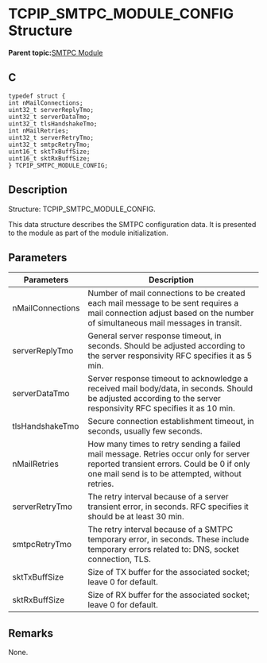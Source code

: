 # TCPIP\_SMTPC\_MODULE\_CONFIG Structure

**Parent topic:**[SMTPC Module](GUID-1477C704-4A26-476C-8E70-7514FAF123F4.md)

## C

```
typedef struct {
int nMailConnections;
uint32_t serverReplyTmo;
uint32_t serverDataTmo;
uint32_t tlsHandshakeTmo;
int nMailRetries;
uint32_t serverRetryTmo;
uint32_t smtpcRetryTmo;
uint16_t sktTxBuffSize;
uint16_t sktRxBuffSize;
} TCPIP_SMTPC_MODULE_CONFIG;
```

## Description

Structure: TCPIP\_SMTPC\_MODULE\_CONFIG.

This data structure describes the SMTPC configuration data. It is presented to the module as part of the module initialization.

## Parameters

|Parameters|Description|
|----------|-----------|
|nMailConnections|Number of mail connections to be created each mail message to be sent requires a mail connection adjust based on the number of simultaneous mail messages in transit.|
|serverReplyTmo|General server response timeout, in seconds. Should be adjusted according to the server responsivity RFC specifies it as 5 min.|
|serverDataTmo|Server response timeout to acknowledge a received mail body/data, in seconds. Should be adjusted according to the server responsivity RFC specifies it as 10 min.|
|tlsHandshakeTmo|Secure connection establishment timeout, in seconds, usually few seconds.|
|nMailRetries|How many times to retry sending a failed mail message. Retries occur only for server reported transient errors. Could be 0 if only one mail send is to be attempted, without retries.|
|serverRetryTmo|The retry interval because of a server transient error, in seconds. RFC specifies it should be at least 30 min.|
|smtpcRetryTmo|The retry interval because of a SMTPC temporary error, in seconds. These include temporary errors related to: DNS, socket connection, TLS.|
|sktTxBuffSize|Size of TX buffer for the associated socket; leave 0 for default.|
|sktRxBuffSize|Size of RX buffer for the associated socket; leave 0 for default.|

## Remarks

None.

